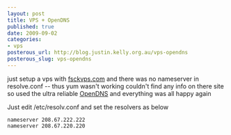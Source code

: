```yaml
--- 
layout: post
title: VPS + OpenDNS
published: true
date: 2009-09-02
categories: 
- vps
posterous_url: http://blog.justin.kelly.org.au/vps-opendns
posterous_slug: vps-opendns
---
```

just setup a vps with [fsckvps.com](fsckvps.com) and there was no nameserver in resolve.conf -- thus yum wasn't working
couldn't find any info on there site so used the ultra reliable 
[OpenDNS](http://www.opendns.com) and everything was all happy again

Just edit /etc/resolv.conf and set the resolvers as below

    nameserver 208.67.222.222
    nameserver 208.67.220.220
